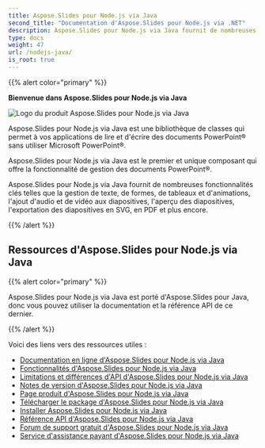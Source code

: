 ```yaml
---
title: Aspose.Slides pour Node.js via Java
second_title: "Documentation d'Aspose.Slides pour Node.js via .NET"
description: Aspose.Slides pour Node.js via Java fournit de nombreuses fonctionnalités clés telles que la gestion de texte, de formes, de tableaux et d'animations, l'ajout d'audio et de vidéo aux diapositives, l'aperçu des diapositives, l'exportation des diapositives en SVG, en PDF et plus encore.
type: docs
weight: 47
url: /nodejs-java/
is_root: true
---
```


{{% alert color="primary" %}}

**Bienvenue dans Aspose.Slides pour Node.js via Java**

![Logo du produit Aspose.Slides pour Node.js via Java](aspose_slides-for-nodejs-via-java.png)

Aspose.Slides pour Node.js via Java est une bibliothèque de classes qui permet à vos applications de lire et d'écrire des documents PowerPoint® sans utiliser Microsoft PowerPoint®.

Aspose.Slides pour Node.js via Java est le premier et unique composant qui offre la fonctionnalité de gestion des documents PowerPoint®.

Aspose.Slides pour Node.js via Java fournit de nombreuses fonctionnalités clés telles que la gestion de texte, de formes, de tableaux et d'animations, l'ajout d'audio et de vidéo aux diapositives, l'aperçu des diapositives, l'exportation des diapositives en SVG, en PDF et plus encore.

{{% /alert %}}

## Ressources d'Aspose.Slides pour Node.js via Java

{{% alert color="primary" %}}

Aspose.Slides pour Node.js via Java est porté d'Aspose.Slides pour Java, donc vous pouvez utiliser la documentation et la référence API de ce dernier.

{{% /alert %}}

Voici des liens vers des ressources utiles :

- [Documentation en ligne d'Aspose.Slides pour Node.js via Java](/slides/java/developer-guide/)
- [Fonctionnalités d'Aspose.Slides pour Node.js via Java](/slides/nodejs-java/features-overview/)
- [Limitations et différences d'API d'Aspose.Slides pour Node.js via Java](/slides/nodejs-java/limitations-and-api-differences/)
- [Notes de version d'Aspose.Slides pour Node.js via Java](https://releases.aspose.com/slides/nodejs-java/release-notes/)
- [Page produit d'Aspose.Slides pour Node.js via Java](https://products.aspose.com/slides/nodejs-java/)
- [Télécharger le package d'Aspose.Slides pour Node.js via Java](https://releases.aspose.com/slides/nodejs-java/)
- [Installer Aspose.Slides pour Node.js via Java](/slides/nodejs-java/installation/)
- [Référence API d'Aspose.Slides pour Node.js via Java](https://reference.aspose.com/slides/nodejs-java/)
- [Forum de support gratuit d'Aspose.Slides pour Node.js via Java](https://forum.aspose.com/c/slides/11)
- [Service d'assistance payant d'Aspose.Slides pour Node.js via Java](https://helpdesk.aspose.com/)
